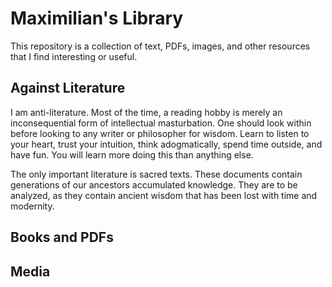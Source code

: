 # Maximilian's Library
This repository is a collection of text, PDFs, images, and other resources that I find interesting or useful.

## Against Literature
I am anti-literature. Most of the time, a reading hobby is merely an inconsequential form of intellectual masturbation. One should look within before looking to any writer or philosopher for wisdom. Learn to listen to your heart, trust your intuition, think adogmatically, spend time outside, and have fun. You will learn more doing this than anything else.

The only important literature is sacred texts. These documents contain generations of our ancestors accumulated knowledge. They are to be analyzed, as they contain ancient wisdom that has been lost with time and modernity.

## Books and PDFs

## Media
